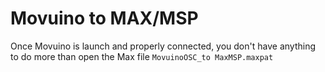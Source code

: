 # Movuino to MAX/MSP

Once Movuino is launch and properly connected, you don't have anything to do more than open the Max file `MovuinoOSC_to MaxMSP.maxpat`

